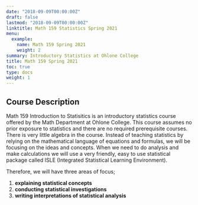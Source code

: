 ```yaml
---
date: "2018-09-09T00:00:00Z"
draft: false
lastmod: "2018-09-09T00:00:00Z"
linktitle: Math 159 Statistics Spring 2021
menu:
  example:
    name: Math 159 Spring 2021
    weight: 2
summary: Introductory Statistics at Ohlone College
title: Math 159 Spring 2021
toc: true
type: docs
weight: 1
---
```


## Course Description
Math 159 Introduction to Statisitics is an introductory statistics course offered by the Math Department at Ohlone College.  This course assumes no prior exposure to statistics and there are no required prerequisite courses.  There is very little algebra in the course.  Instead of teaching statistics by relying on the mathematical language of equations and formulas, we will be focusing on the ideas and concepts.  When we need to do analysis and make calculations we will use a very friendly, easy to use statistical package called ISLE (Integrated Statistical Learning Environment).    

Therefore, we will have three areas of focus;
1. **explaining statistical concepts**
2. **conducting statistical investigations**
3. **writing interpretations of statistical analysis**
